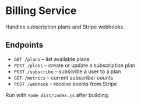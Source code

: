 # Billing Service

Handles subscription plans and Stripe webhooks.

## Endpoints

- `GET /plans` – list available plans
- `POST /plans` – create or update a subscription plan
- `POST /subscribe` – subscribe a user to a plan
- `GET /metrics` – current subscriber counts
- `POST /webhook` – receive events from Stripe

Run with `node dist/index.js` after building.
